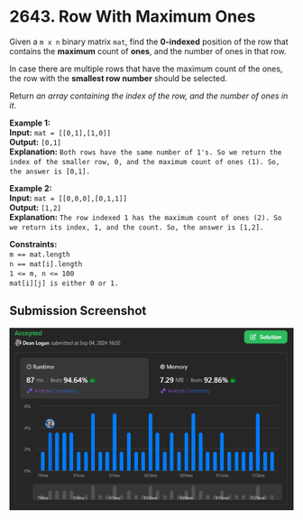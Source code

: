 # 2643. Row With Maximum Ones

Given a `m x n` binary matrix `mat`, find the **0-indexed** position of the row that contains the **maximum** count of **ones**, and the number of ones in that row. 

In case there are multiple rows that have the maximum count of the ones, the row with the **smallest row number** should be selected.

Return *an array containing the index of the row, and the number of ones in it*.

**Example 1:**  
    **Input:** `mat = [[0,1],[1,0]]`  
    **Output:** `[0,1]`   
    **Explanation:** `Both rows have the same number of 1's. So we return the index of the smaller row, 0, and the maximum count of ones (1). So, the answer is [0,1].`   

**Example 2:**  
    **Input:** `mat = [[0,0,0],[0,1,1]]`  
    **Output:** `[1,2]`   
    **Explanation:** `The row indexed 1 has the maximum count of ones (2). So we return its index, 1, and the count. So, the answer is [1,2].`   

**Constraints:**   
    `m == mat.length`   
    `n == mat[i].length`   
    `1 <= m, n <= 100`   
    `mat[i][j] is either 0 or 1.`   

## Submission Screenshot

![Image](./row-with-maximum-ones.png)